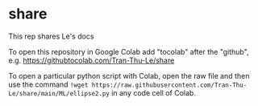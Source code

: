 # share

This rep shares Le's docs 

To open this repository in Google Colab add "tocolab" after the "github", e.g. https://githubtocolab.com/Tran-Thu-Le/share

To open a particular python script with Colab, open the raw file and then use the command `!wget https://raw.githubusercontent.com/Tran-Thu-Le/share/main/ML/ellipse2.py` in any code cell of Colab.
